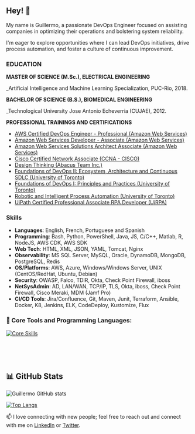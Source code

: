 ## Hey! 👋

My name is Guillermo, a passionate DevOps Engineer focused on assisting companies in optimizing their operations and bolstering system reliability.

I'm eager to explore opportunities where I can lead DevOps initiatives, drive process automation, and foster a culture of continuous improvement.

### EDUCATION

**MASTER OF SCIENCE (M.Sc.), ELECTRICAL ENGINEERING**

_Artificial Intelligence and Machine Learning Specialization, PUC-Rio, 2018.
<!--Pontifical Catholic University of Rio de Janeiro ()-->


**BACHELOR OF SCIENCE (B.S.), BIOMEDICAL ENGINEERING**

_Technological University Jose Antonio Echeverria (CUJAE), 2012.

<!--//  TODO - add links to the trainings and certifications-->
**PROFESSIONAL TRAININGS AND CERTIFICATIONS**

* [AWS Certified DevOps Engineer - Professional (Amazon Web Services)](https://www.credly.com/badges/82d617bf-9f5c-41eb-a824-7dccf0abc1fd/public_url)
* [Amazon Web Services Developer - Associate (Amazon Web Services)](https://www.credly.com/badges/b72624c2-90f9-4fa2-831b-70c67b73e847/public_url)
* [Amazon Web Services Solutions Architect Associate (Amazon Web Services)](https://www.credly.com/badges/17dedb1b-3245-4876-adf7-1eaabafb0b48/public_url)
* [Cisco Certified Network Associate (CCNA - CISCO)](https://www.credly.com/badges/86eca1f3-9ff2-4a03-9b47-6f72368bbdb6/public_url)
* [Design Thinking (Abacus Team Inc.)]()
* [Foundations of DevOps II: Ecosystem, Architecture and Continuous SDLC (University of Toronto)](https://micro-credential.learn.utoronto.ca/check/B4F21BBB6C00C4487BEA3E3453B14C0A6A0D520602F9CA6FB9ED6822E0523328QWprSlZxblAwNUlZak5wNGI4VlI0TWxTalY3RUpYbm42ZHd1TkhSVXNFU0RDUGky)
* [Foundations of DevOps I: Principles and Practices (University of Toronto)](https://micro-credential.learn.utoronto.ca/check/E64DD02253BB6E9867DA9A2D5CCED979F57B87E1D7C60B142FC25C0A45DCF850Z3gxdXltMld2MnpsRUhoTU1BT2ttQ0ZIWnk3a010cHQvMDVUUTNVME9qdyt6Um1L)
* [Robotic and Intelligent Process Automation (University of Toronto)](https://www.credly.com/badges/8f358834-d87d-4cc8-a2a6-d0c3c3e59839/public_url)
* [UiPath Certified Professional Associate RPA Developer (UiRPA)](https://credentials.uipath.com/c36bb510-00bd-4ebe-8f7f-9c5f90f1694c#gs.5qv1xz)

<!--//  TODO - summarize key skills -->
### Skills

* **Languages**: English, French, Portuguese and Spanish
* **Programming**: Bash, Python, PowerShell, Java, JS, C/C++, Matlab, R, NodeJS, AWS CDK, AWS SDK
* **Web Tech**: HTML, XML, JSON, YAML, Tomcat, Nginx
* **Observability**: MS SQL Server, MySQL, Oracle, DynamoDB, MongoDB, PostgreSQL, Redis
* **OS/Platforms**: AWS, Azure, Windows/Windows Server, UNIX (CentOS/RedHat, Ubuntu, Debian)
* **Security**: OWASP, Falco, TDIR, Okta, Check Point Firewall, iboss
* **NetSysAdmin**: AD, LAN/WAN, TCP/IP, TLS, Okta, iboss, Check Point Firewall,  Cisco Meraki,  MDM (Jamf Pro)
* **CI/CD Tools**: Jira/Confluence, Git, Maven, Junit, Terraform, Ansible, Docker, K8, Jenkins, ELK, CodeDeploy, Kustomize, Flux
<!--//  **Core Competencies**: Agile, GitOps, DataOps, AIOps, DevSecOps, MLOps, IaC, Configuration Management, IaaS-->

### 🔨 Core Tools and Programming Languages:
[![Core Skills](https://skillicons.dev/icons?i=aws,azure,gcp,py,java,cpp,js,nodejs,powershell,bash,docker,kubernetes,ai,tensorflow,pytorch,ansible,git,prometheus,grafana,jenkins,nginx,mysql,dynamodb,postgres,redis,linux,html,mongodb,maven&perline=15)](https://skillicons.dev)
<!--//  <a href="https://www.python.org" target="_blank"><img align="left" alt="Python" height="42px" src="https://www.python.org/static/img/python-logo-large.c36dccadd999.png?1576869008"></a>
<a href="https://gomirrors.org" target="_blank"><img align="left" alt="Golang" height="42px" src="/static/golang_icon.svg"></a>
<a href="https://www.javascript.com/" target="_blank"> <img align="left" alt="JavaScript" height ="42px" src="/static/js_icon.svg"> </a>
<a href="https://www.typescriptlang.org/" target="_blank"><img align="left" alt="Typescript" height="42px" src="/static/ts2_icon.svg"></a>
<a href="https://nodejs.org" target="_blank"><img align="left" alt="Node.js" height="42px" src="/static/nodejs_icon.svg"></a>
<a href="https://www.docker.com" target="_blank"><img align="left" alt="Docker" height="42px" src="https://www.docker.com/wp-content/uploads/2022/01/docker-logo-green_0.png"></a>
<a href="https://www.hyperledger.org/use/fabric" target="_blank"><img align="left" alt="Hyperledger Fabric" height ="42px" src="/static/fabric_icon.png"></a>
<a href="https://es.vuejs.org" target="_blank"><img align="left" alt="VueJS" height="42px" src="https://es.vuejs.org/images/logo.png"></a>
<a href="https://aws.amazon.com" target="_blank"><img align="left" alt="NuxtJS" height="42px" src="/static/aws_icon.png"></a>-->
<br>
<br>
<br>


## 📊 GitHub Stats

![Guillermo GitHub stats](https://github-readme-stats.vercel.app/api?username=gedomech&count_private=true&show_icons=true&theme=dark&title_color=00BB2D&hide=stars,prs,issues,contribs)

[![Top Langs](https://github-readme-stats.vercel.app/api/top-langs/?username=gedomech&layout=compact&langs_count=5&hide=html,css,makefile&count_private=true&show_icons=true&theme=dark&title_color=00BB2D)](https://github.com/anuraghazra/github-readme-stats)


<!--![Your GitHub Stats](https://github-readme-stats.vercel.app/api?username=gedomech&show_icons=true)


## 📝 Latest Blog Posts

- [Blog Post 1 Title](URL to Blog Post 1)
- [Blog Post 2 Title](URL to Blog Post 2)

<!--// TODO - tailor with AWS projects
## 🛠️ My Projects

- [Project 1](URL to Project 1)
- [Project 2](URL to Project 2)
- [Project 3](URL to Project 3)-->


 📫 I love connecting with new people; feel free to reach out and connect with me on [LinkedIn](https://www.linkedin.com/in/gedomech/) or [Twitter](https://twitter.com/gedomech). 


<!--
**gedomech/gedomech** is a ✨ _special_ ✨ repository because its `README.md` (this file) appears on your GitHub profile.

Here are some ideas to get you started:

- 🔭 I’m currently working on ...
- 🌱 I’m currently learning ...
- 👯 I’m looking to collaborate on ...
- 🤔 I’m looking for help with ...
- 💬 Ask me about ...
- 📫 How to reach me: ...
- 😄 Pronouns: ...
- ⚡ Fun fact: ...
-->
